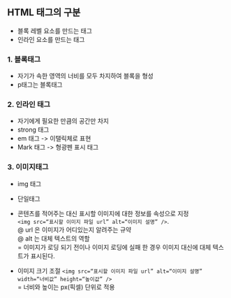 ## HTML 태그의 구분 
* 블록 레벨 요소를 만드는 태그
* 인라인 요소를 만드는 태그 

### 1. 블록태그 
- 자기가 속한 영역의 너비를 모두 차지하여 블록을 형성
- p태그는 블록태그 

### 2. 인라인 태그 
- 자기에게 필요한 만큼의 공간만 차지 
- strong 태그
- em 태그 -> 이탤릭체로 표현 
- Mark 태그 -> 형광펜 표시 태그 

### 3. 이미지태그 
- img  태그
- 단일태그 
- 콘텐츠를 적어주는 대신 표시할 이미지에 대한 정보를 속성으로 지정   
`<img src=“표시할 이미지 파일 url” alt=“이미지 설명” />`.  
@ url 은 이미지가 어디있는지 알려주는 규약  
@ alt 는 대체 텍스트의 역할  
= 이미지가 로딩 되기 전이나 이미지 로딩에 실패 한 경우 이미지 대신에 대체 텍스트가 표시된다.  

- 이미지 크기 조절 
`<img src=“표시할 이미지 파일 url” alt=“이미지 설명” width=“너비값” height=“높이값” />`  
= 너비와 높이는 px(픽셀) 단위로 적용 




